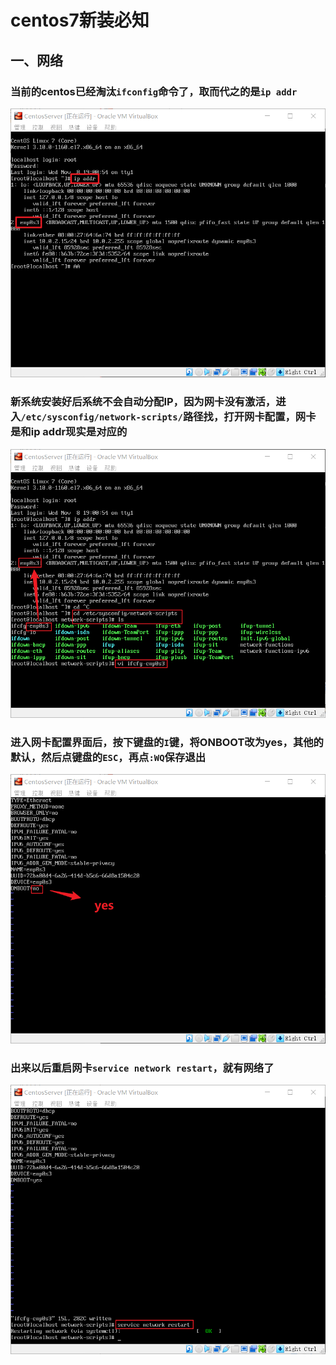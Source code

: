 # centos7新装必知

## 一、网络

### 当前的centos已经淘汰`ifconfig`命令了，取而代之的是`ip addr`

<img src="https://raw.githubusercontent.com/LiiiiiiiiY/Typora/master/img/image-20231108193404427.png" alt="image-20231108193404427" style="zoom: 67%;" />

### 新系统安装好后系统不会自动分配IP，因为网卡没有激活，进入`/etc/sysconfig/network-scripts/`路径找，打开网卡配置，网卡是和ip addr现实是对应的

<img src="https://raw.githubusercontent.com/LiiiiiiiiY/Typora/master/img/image-20231108193647545.png" alt="image-20231108193647545" style="zoom: 67%;" />

### 进入网卡配置界面后，按下键盘的`I`键，将ONBOOT改为yes，其他的默认，然后点键盘的`ESC`，再点`:WQ`保存退出

<img src="https://raw.githubusercontent.com/LiiiiiiiiY/Typora/master/img/image-20231108193900262.png" alt="image-20231108193900262" style="zoom: 67%;" />

### 出来以后重启网卡`service network restart`，就有网络了

<img src="https://raw.githubusercontent.com/LiiiiiiiiY/Typora/master/img/image-20231108194158817.png" alt="image-20231108194158817" style="zoom: 67%;" />

